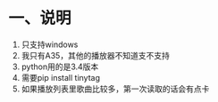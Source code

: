 # 一、说明
1. 只支持windows
2. 我只有A35，其他的播放器不知道支不支持
3. python用的是3.4版本
4. 需要pip install tinytag
5. 如果播放列表里歌曲比较多，第一次读取的话会有点卡
